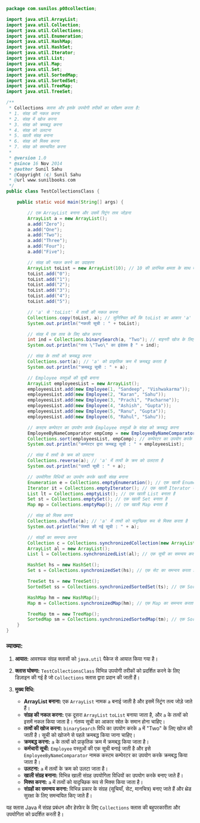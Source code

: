 ```java
package com.sunilos.p08collection;

import java.util.ArrayList;
import java.util.Collection;
import java.util.Collections;
import java.util.Enumeration;
import java.util.HashMap;
import java.util.HashSet;
import java.util.Iterator;
import java.util.List;
import java.util.Map;
import java.util.Set;
import java.util.SortedMap;
import java.util.SortedSet;
import java.util.TreeMap;
import java.util.TreeSet;

/**
 * Collections क्लास और इसके उपयोगी तरीकों का परीक्षण करता है:
 * 1. संग्रह की नकल करना 
 * 2. संग्रह में खोज करना 
 * 3. संग्रह को क्रमबद्ध करना 
 * 4. संग्रह को उलटना 
 * 5. खाली संग्रह बनाना 
 * 6. संग्रह को मिक्स करना 
 * 7. संग्रह को समन्वयित करना
 * 
 * @version 1.0
 * @since 16 Nov 2014
 * @author Sunil Sahu
 * @Copyright (c) Sunil Sahu
 * @url www.sunilbooks.com
 */
public class TestCollectionsClass {

    public static void main(String[] args) {

        // एक ArrayList बनाना और उसमें स्ट्रिंग तत्व जोड़ना
        ArrayList a = new ArrayList();
        a.add("Zero");
        a.add("One");
        a.add("Two");
        a.add("Three");
        a.add("Four");
        a.add("Five");

        // संग्रह की नकल करने का उदाहरण
        ArrayList toList = new ArrayList(10); // 10 की प्रारंभिक क्षमता के साथ एक सूची बनाना
        toList.add("0");
        toList.add("1");
        toList.add("2");
        toList.add("3");
        toList.add("4");
        toList.add("5");

        // 'a' से 'toList' में तत्वों की नकल करना
        Collections.copy(toList, a); // सुनिश्चित करें कि toList का आकार 'a' के समान है
        System.out.println("नकली सूची : " + toList);

        // संग्रह में एक तत्व के लिए खोज करना
        int ind = Collections.binarySearch(a, "Two"); // बाइनरी खोज के लिए सूची को क्रमबद्ध करना आवश्यक है
        System.out.println("तत्व \"Two\" का इंडेक्स है " + ind);

        // संग्रह के तत्वों को क्रमबद्ध करना
        Collections.sort(a); // 'a' को प्राकृतिक क्रम में क्रमबद्ध करता है
        System.out.println("क्रमबद्ध सूची : " + a);

        // Employee वस्तुओं की सूची बनाना
        ArrayList employeesList = new ArrayList();
        employeesList.add(new Employee(1, "Sandeep", "Vishwakarma"));
        employeesList.add(new Employee(2, "Karan", "Sahu"));
        employeesList.add(new Employee(3, "Prachi", "Pacharne"));
        employeesList.add(new Employee(4, "Ashish", "Gupta"));
        employeesList.add(new Employee(5, "Ranu", "Gupta"));
        employeesList.add(new Employee(6, "Rahul", "Sahu"));

        // कस्टम कम्पेरटर का उपयोग करके Employee वस्तुओं के संग्रह को क्रमबद्ध करना
        EmployeeByNameComparator empComp = new EmployeeByNameComparator();
        Collections.sort(employeesList, empComp); // कम्पेरटर का उपयोग करके क्रमबद्ध करता है
        System.out.println("कम्पेरटर द्वारा क्रमबद्ध सूची : " + employeesList);

        // संग्रह में तत्वों के क्रम को उलटना
        Collections.reverse(a); // 'a' में तत्वों के क्रम को उलटता है
        System.out.println("उलटी सूची : " + a);

        // उपयोगिता विधियों का उपयोग करके खाली संग्रह बनाना
        Enumeration e = Collections.emptyEnumeration(); // एक खाली Enumeration बनाता है
        Iterator it = Collections.emptyIterator(); // एक खाली Iterator बनाता है
        List lt = Collections.emptyList(); // एक खाली List बनाता है
        Set st = Collections.emptySet(); // एक खाली Set बनाता है
        Map mp = Collections.emptyMap(); // एक खाली Map बनाता है

        // संग्रह को मिक्स करना
        Collections.shuffle(a); // 'a' में तत्वों को यादृच्छिक रूप से मिक्स करता है
        System.out.println("मिक्स की गई सूची : " + a);

        // संग्रहों का समन्वय करना
        Collection c = Collections.synchronizedCollection(new ArrayList()); // एक संग्रह का समन्वय करता है
        ArrayList al = new ArrayList();
        List l = Collections.synchronizedList(al); // एक सूची का समन्वय करता है

        HashSet hs = new HashSet();
        Set s = Collections.synchronizedSet(hs); // एक सेट का समन्वय करता है

        TreeSet ts = new TreeSet();
        SortedSet ss = Collections.synchronizedSortedSet(ts); // एक SortedSet का समन्वय करता है

        HashMap hm = new HashMap();
        Map m = Collections.synchronizedMap(hm); // एक Map का समन्वय करता है

        TreeMap tm = new TreeMap();
        SortedMap sm = Collections.synchronizedSortedMap(tm); // एक SortedMap का समन्वय करता है
    }
}
```

### व्याख्या:

1. **आयात:** आवश्यक संग्रह क्लासों को `java.util` पैकेज से आयात किया गया है।

2. **क्लास घोषणा:** `TestCollectionsClass` विभिन्न उपयोगी तरीकों को प्रदर्शित करने के लिए डिज़ाइन की गई है जो `Collections` क्लास द्वारा प्रदान की जाती हैं।

3. **मुख्य विधि:**
   - **ArrayList बनाना:** एक `ArrayList` नामक `a` बनाई जाती है और इसमें स्ट्रिंग तत्व जोड़े जाते हैं।
   - **संग्रह की नकल करना:** एक दूसरा `ArrayList` `toList` बनाया जाता है, और `a` के तत्वों को इसमें नकल किया जाता है। गंतव्य सूची का आकार स्रोत के समान होना चाहिए।
   - **तत्वों की खोज करना:** `binarySearch` विधि का उपयोग करके `a` में "Two" के लिए खोज की जाती है। सूची को खोजने से पहले क्रमबद्ध किया जाना चाहिए।
   - **क्रमबद्ध करना:** `a` के तत्वों को प्राकृतिक क्रम में क्रमबद्ध किया जाता है।
   - **कर्मचारी सूची:** `Employee` वस्तुओं की एक सूची बनाई जाती है और इसे `EmployeeByNameComparator` नामक कस्टम कम्पेरटर का उपयोग करके क्रमबद्ध किया जाता है।
   - **उलटना:** `a` में तत्वों के क्रम को उलटा जाता है।
   - **खाली संग्रह बनाना:** विभिन्न खाली संग्रह उपयोगिता विधियों का उपयोग करके बनाए जाते हैं।
   - **मिक्स करना:** `a` में तत्वों को यादृच्छिक रूप से मिक्स किया जाता है।
   - **संग्रहों का समन्वय करना:** विभिन्न प्रकार के संग्रह (सूचियाँ, सेट, मानचित्र) बनाए जाते हैं और थ्रेड सुरक्षा के लिए समन्वयित किए जाते हैं।

यह क्लास Java में संग्रह प्रबंधन और हेरफेर के लिए `Collections` क्लास की बहुपरकारीता और उपयोगिता को प्रदर्शित करती है।
